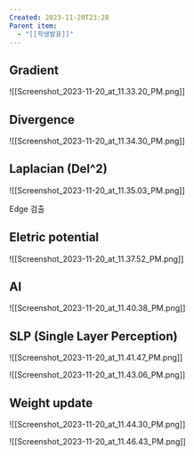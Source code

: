 ```yaml
---
Created: 2023-11-20T23:28
Parent item:
  - "[[학생발표]]"
---
```

## Gradient

![[Screenshot_2023-11-20_at_11.33.20_PM.png]]

## Divergence

![[Screenshot_2023-11-20_at_11.34.30_PM.png]]

## Laplacian (Del^2)

![[Screenshot_2023-11-20_at_11.35.03_PM.png]]

Edge 검출

## Eletric potential

![[Screenshot_2023-11-20_at_11.37.52_PM.png]]

## AI

![[Screenshot_2023-11-20_at_11.40.38_PM.png]]

## SLP (Single Layer Perception)

![[Screenshot_2023-11-20_at_11.41.47_PM.png]]

![[Screenshot_2023-11-20_at_11.43.06_PM.png]]

## Weight update

![[Screenshot_2023-11-20_at_11.44.30_PM.png]]

![[Screenshot_2023-11-20_at_11.46.43_PM.png]]